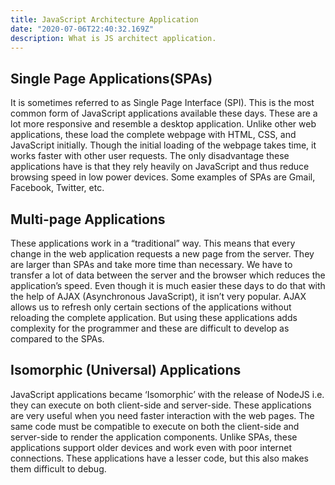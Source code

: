 ```yaml
---
title: JavaScript Architecture Application
date: "2020-07-06T22:40:32.169Z"
description: What is JS architect application.
---
```


## Single Page Applications(SPAs)

It is sometimes referred to as Single Page Interface (SPI). This is the most common form of JavaScript applications available these days. These are a lot more responsive and resemble a desktop application. Unlike other web applications, these load the complete webpage with HTML, CSS, and JavaScript initially. Though the initial loading of the webpage takes time, it works faster with other user requests. The only disadvantage these applications have is that they rely heavily on JavaScript and thus reduce browsing speed in low power devices. Some examples of SPAs are Gmail, Facebook, Twitter, etc.

## Multi-page Applications
These applications work in a “traditional” way. This means that every change in the web application requests a new page from the server. They are larger than SPAs and take more time than necessary. We have to transfer a lot of data between the server and the browser which reduces the application’s speed. Even though it is much easier these days to do that with the help of AJAX (Asynchronous JavaScript), it isn’t very popular. AJAX allows us to refresh only certain sections of the applications without reloading the complete application. But using these applications adds complexity for the programmer and these are difficult to develop as compared to the SPAs.

## Isomorphic (Universal) Applications
JavaScript applications became ‘Isomorphic’ with the release of NodeJS i.e. they can execute on both client-side and server-side. These applications are very useful when you need faster interaction with the web pages. The same code must be compatible to execute on both the client-side and server-side to render the application components. Unlike SPAs, these applications support older devices and work even with poor internet connections. These applications have a lesser code, but this also makes them difficult to debug.